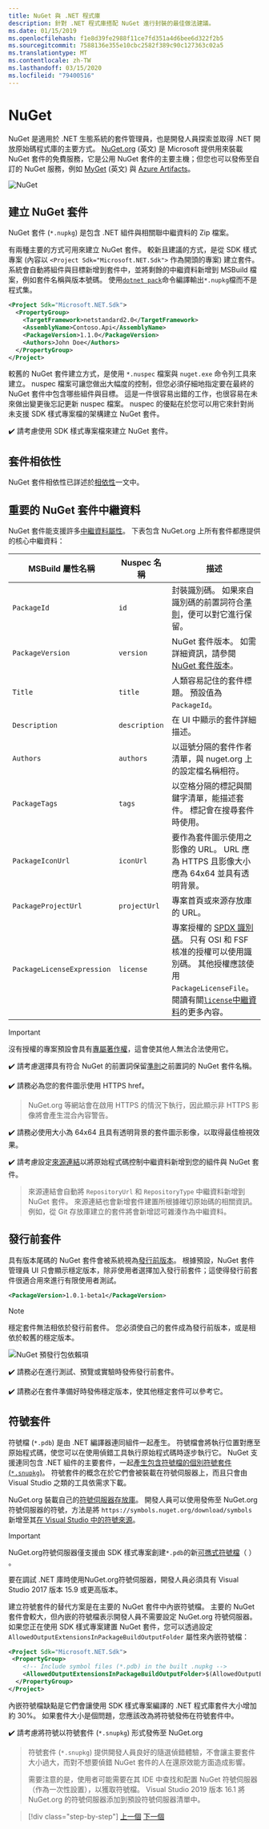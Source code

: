 ```yaml
---
title: NuGet 與 .NET 程式庫
description: 針對 .NET 程式庫搭配 NuGet 進行封裝的最佳做法建議。
ms.date: 01/15/2019
ms.openlocfilehash: f1e8d39fe2988f11ce7fd351a4d6bee6d322f2b5
ms.sourcegitcommit: 7588136e355e10cbc2582f389c90c127363c02a5
ms.translationtype: MT
ms.contentlocale: zh-TW
ms.lasthandoff: 03/15/2020
ms.locfileid: "79400516"
---
```

# <a name="nuget"></a>NuGet

NuGet 是適用於 .NET 生態系統的套件管理員，也是開發人員探索並取得 .NET 開放原始碼程式庫的主要方式。 [NuGet.org](https://www.nuget.org/) \(英文\) 是 Microsoft 提供用來裝載 NuGet 套件的免費服務，它是公用 NuGet 套件的主要主機；但您也可以發佈至自訂的 NuGet 服務，例如 [MyGet](https://www.myget.org/) \(英文\) 與 [Azure Artifacts](https://azure.microsoft.com/services/devops/artifacts/)。

![NuGet](./media/nuget/nuget-logo.png "NuGet")

## <a name="create-a-nuget-package"></a>建立 NuGet 套件

NuGet 套件 (`*.nupkg`) 是包含 .NET 組件與相關聯中繼資料的 Zip 檔案。

有兩種主要的方式可用來建立 NuGet 套件。 較新且建議的方式，是從 SDK 樣式專案 (內容以 `<Project Sdk="Microsoft.NET.Sdk">` 作為開頭的專案) 建立套件。 系統會自動將組件與目標新增到套件中，並將剩餘的中繼資料新增到 MSBuild 檔案，例如套件名稱與版本號碼。 使用[`dotnet pack`](../../core/tools/dotnet-pack.md)命令編譯輸出`*.nupkg`檔而不是程式集。

```xml
<Project Sdk="Microsoft.NET.Sdk">
  <PropertyGroup>
    <TargetFramework>netstandard2.0</TargetFramework>
    <AssemblyName>Contoso.Api</AssemblyName>
    <PackageVersion>1.1.0</PackageVersion>
    <Authors>John Doe</Authors>
  </PropertyGroup>
</Project>
```

較舊的 NuGet 套件建立方式，是使用 `*.nuspec` 檔案與 `nuget.exe` 命令列工具來建立。 nuspec 檔案可讓您做出大幅度的控制，但您必須仔細地指定要在最終的 NuGet 套件中包含哪些組件與目標。 這是一件很容易出錯的工作，也很容易在未來做出變更後忘記更新 nuspec 檔案。 nuspec 的優點在於您可以用它來針對尚未支援 SDK 樣式專案檔的架構建立 NuGet 套件。

✔️ 請考慮使用 SDK 樣式專案檔來建立 NuGet 套件。

## <a name="package-dependencies"></a>套件相依性

NuGet 套件相依性已詳述於[相依性](./dependencies.md)一文中。

## <a name="important-nuget-package-metadata"></a>重要的 NuGet 套件中繼資料

NuGet 套件能支援許多[中繼資料屬性](/nuget/reference/nuspec)。 下表包含 NuGet.org 上所有套件都應提供的核心中繼資料：

| MSBuild 屬性名稱              | Nuspec 名稱              | 描述  |
| ---------------------------------- | ------------------------ | ------------ |
| `PackageId`                        | `id`                       | 封裝識別碼。 如果來自識別碼的前置詞符合[準則](/nuget/reference/id-prefix-reservation)，便可以對它進行保留。 |
| `PackageVersion`                   | `version`                  | NuGet 套件版本。 如需詳細資訊，請參閱 [NuGet 套件版本](./versioning.md#nuget-package-version)。             |
| `Title`                            | `title`                    | 人類容易記住的套件標題。 預設值為 `PackageId`。             |
| `Description`                      | `description`              | 在 UI 中顯示的套件詳細描述。             |
| `Authors`                          | `authors`                  | 以逗號分隔的套件作者清單，與 nuget.org 上的設定檔名稱相符。             |
| `PackageTags`                      | `tags`                     | 以空格分隔的標記與關鍵字清單，能描述套件。 標記會在搜尋套件時使用。             |
| `PackageIconUrl`                   | `iconUrl`                  | 要作為套件圖示使用之影像的 URL。 URL 應為 HTTPS 且影像大小應為 64x64 並具有透明背景。             |
| `PackageProjectUrl`                | `projectUrl`               | 專案首頁或來源存放庫的 URL。             |
| `PackageLicenseExpression`         | `license`                  | 專案授權的 [SPDX 識別碼](https://spdx.org/licenses/)。 只有 OSI 和 FSF 核准的授權可以使用識別碼。 其他授權應該使用 `PackageLicenseFile`。 閱讀有關[`license`中繼資料](/nuget/reference/nuspec#license)的更多內容。 |

> [!IMPORTANT]
> 沒有授權的專案預設會具有[專屬著作權](https://choosealicense.com/no-permission/)，這會使其他人無法合法使用它。

✔️ 請考慮選擇具有符合 NuGet 的前置詞保留[準則](/nuget/reference/id-prefix-reservation)之前置詞的 NuGet 套件名稱。

✔️ 請務必為您的套件圖示使用 HTTPS href。

> NuGet.org 等網站會在啟用 HTTPS 的情況下執行，因此顯示非 HTTPS 影像將會產生混合內容警告。

✔️ 請務必使用大小為 64x64 且具有透明背景的套件圖示影像，以取得最佳檢視效果。

✔️ 請考慮設定[來源連結](./sourcelink.md)以將原始程式碼控制中繼資料新增到您的組件與 NuGet 套件。

> 來源連結會自動將 `RepositoryUrl` 和 `RepositoryType` 中繼資料新增到 NuGet 套件。 來源連結也會新增套件建置所根據確切原始碼的相關資訊。 例如，從 Git 存放庫建立的套件將會新增認可雜湊作為中繼資料。

## <a name="pre-release-packages"></a>發行前套件

具有版本尾碼的 NuGet 套件會被系統視為[發行前版本](/nuget/create-packages/prerelease-packages)。 根據預設，NuGet 套件管理員 UI 只會顯示穩定版本，除非使用者選擇加入發行前套件；這使得發行前套件很適合用來進行有限使用者測試。

```xml
<PackageVersion>1.0.1-beta1</PackageVersion>
```

> [!NOTE]
> 穩定套件無法相依於發行前套件。 您必須使自己的套件成為發行前版本，或是相依於較舊的穩定版本。

![NuGet 預發行包依賴項](./media/nuget/nuget-prerelease-package.png "NuGet 預發行包依賴項")

✔️ 請務必在進行測試、預覽或實驗時發佈發行前套件。

✔️ 請務必在套件準備好時發佈穩定版本，使其他穩定套件可以參考它。

## <a name="symbol-packages"></a>符號套件

符號檔 (`*.pdb`) 是由 .NET 編譯器連同組件一起產生。 符號檔會將執行位置對應至原始程式碼，使您可以在使用偵錯工具執行原始程式碼時逐步執行它。 NuGet 支援連同包含 .NET 組件的主要套件，一起[產生包含符號檔的個別符號套件 (`*.snupkg`)](/nuget/create-packages/symbol-packages-snupkg)。 符號套件的概念在於它們會被裝載在符號伺服器上，而且只會由 Visual Studio 之類的工具依需求下載。

NuGet.org 裝載自己的[符號伺服器存放庫](/nuget/create-packages/symbol-packages-snupkg#nugetorg-symbol-server)。 開發人員可以使用發佈至 NuGet.org 符號伺服器的符號，方法是將 `https://symbols.nuget.org/download/symbols` 新增至其[在 Visual Studio 中的符號來源](/visualstudio/debugger/specify-symbol-dot-pdb-and-source-files-in-the-visual-studio-debugger)。

> [!IMPORTANT]
> NuGet.org符號伺服器僅支援由 SDK 樣式專案創建`*.pdb`的新[可擕式符號檔](https://github.com/dotnet/core/blob/master/Documentation/diagnostics/portable_pdb.md)（ ） 。
>
> 要在調試 .NET 庫時使用NuGet.org符號伺服器，開發人員必須具有 Visual Studio 2017 版本 15.9 或更高版本。

建立符號套件的替代方案是在主要的 NuGet 套件中內嵌符號檔。 主要的 NuGet 套件會較大，但內嵌的符號檔表示開發人員不需要設定 NuGet.org 符號伺服器。 如果您正在使用 SDK 樣式專案建置 NuGet 套件，您可以透過設定 `AllowedOutputExtensionsInPackageBuildOutputFolder` 屬性來內嵌符號檔：

```xml
<Project Sdk="Microsoft.NET.Sdk">
 <PropertyGroup>
    <!-- Include symbol files (*.pdb) in the built .nupkg -->
    <AllowedOutputExtensionsInPackageBuildOutputFolder>$(AllowedOutputExtensionsInPackageBuildOutputFolder);.pdb</AllowedOutputExtensionsInPackageBuildOutputFolder>
  </PropertyGroup>
</Project>
```

內嵌符號檔缺點是它們會讓使用 SDK 樣式專案編譯的 .NET 程式庫套件大小增加約 30%。 如果套件大小是個問題，您應該改為將符號發佈在符號套件中。

✔️ 請考慮將符號以符號套件 (`*.snupkg`) 形式發佈至 NuGet.org

> 符號套件 (`*.snupkg`) 提供開發人員良好的隨選偵錯體驗，不會讓主要套件大小過大，而對不想要偵錯 NuGet 套件的人在還原效能方面造成影響。
>
> 需要注意的是，使用者可能需要在其 IDE 中查找和配置 NuGet 符號伺服器（作為一次性設置），以獲取符號檔。 Visual Studio 2019 版本 16.1 將 NuGet.org 的符號伺服器添加到預設符號伺服器清單中。

>[!div class="step-by-step"]
>[上一個](strong-naming.md)
>[下一個](dependencies.md)

